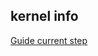 
## kernel info


[Guide current step](https://os.phil-opp.com/minimal-rust-kernel/#booting-it-in-qemu)
